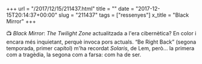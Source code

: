 +++
url = "/2017/12/15/211437.html"
title = ""
date = "2017-12-15T20:14:37+00:00"
slug = "211437"
tags = ["ressenyes"]
x_title = "Black Mirror"
+++

📺 *Black Mirror*: *The Twilight Zone* actualitzada a l'era cibernètica? En color i encara més inquietant, perquè invoca pors actuals. “Be Right Back” (segona temporada, primer capítol) m'ha recordat *Solaris*, de Lem, però… la primera com a tragèdia, la segona com a farsa: com ha de ser.

